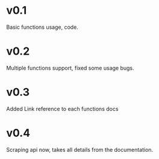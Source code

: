 # v0.1
Basic functions usage, code.
# v0.2
Multiple functions support, fixed some usage bugs.
# v0.3
Added Link reference to each functions docs
# v0.4
Scraping api now, takes all details from the documentation.